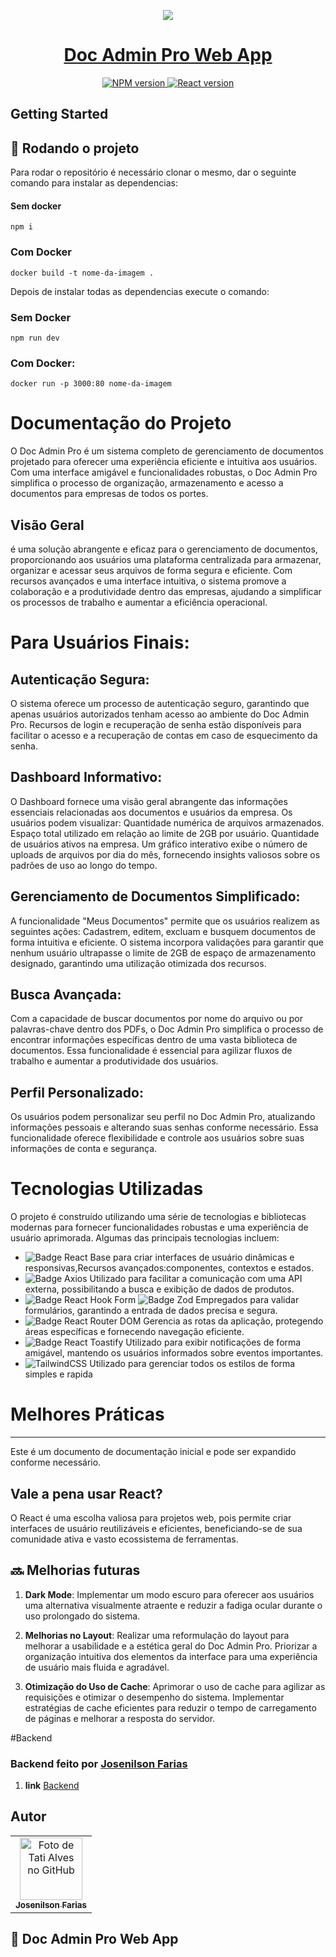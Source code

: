 <p align="center">
  <a href="https://nextjs.org">
    <picture>
      <source media="(prefers-color-scheme: dark)" srcset="https://aula-youtube1.s3.sa-east-1.amazonaws.com/b8227fc2721e4d7ca2e2561139be7ca2.png">
      <img src="https://aula-youtube1.s3.sa-east-1.amazonaws.com/b8227fc2721e4d7ca2e2561139be7ca2.png">
    </picture>
    <h1 align="center">Doc Admin Pro Web App</h1>
  </a>
</p>

<div align="center">
  <a aria-label="NPM >= 9.6.7" href="https://www.npmjs.com/">
    <img alt="NPM version" src="https://img.shields.io/badge/NPM-%3E%3D%209.6.7-black?style=for-the-badge&labelColor=white">
  </a>
  <a aria-label="React" href="https://reactjs.org/">
    <img alt="React version" src="https://img.shields.io/badge/React-%3E%3D%2018.2.0-black?style=for-the-badge&labelColor=white">
  </a>
</div>


</p>

## Getting Started

## :rocket: Rodando o projeto
Para rodar o repositório é necessário clonar o mesmo, dar o seguinte comando para instalar as dependencias:

#### Sem docker
  
```
npm i
```
### Com Docker

```
docker build -t nome-da-imagem .
```

Depois de instalar todas as dependencias execute o comando:

### Sem Docker

```
npm run dev
```
### Com Docker:

```
docker run -p 3000:80 nome-da-imagem
```

# Documentação do Projeto

O Doc Admin Pro é um sistema completo de gerenciamento de documentos projetado para oferecer uma experiência eficiente e intuitiva aos usuários. Com uma interface amigável e funcionalidades robustas, o Doc Admin Pro simplifica o processo de organização, armazenamento e acesso a documentos para empresas de todos os portes.

## Visão Geral

é uma solução abrangente e eficaz para o gerenciamento de documentos, proporcionando aos usuários uma plataforma centralizada para armazenar, organizar e acessar seus arquivos de forma segura e eficiente. Com recursos avançados e uma interface intuitiva, o sistema promove a colaboração e a produtividade dentro das empresas, ajudando a simplificar os processos de trabalho e aumentar a eficiência operacional.

# Para Usuários Finais:

## Autenticação Segura:

O sistema oferece um processo de autenticação seguro, garantindo que apenas usuários autorizados tenham acesso ao ambiente do Doc Admin Pro.
Recursos de login e recuperação de senha estão disponíveis para facilitar o acesso e a recuperação de contas em caso de esquecimento da senha.

## Dashboard Informativo:

O Dashboard fornece uma visão geral abrangente das informações essenciais relacionadas aos documentos e usuários da empresa.
Os usuários podem visualizar:
Quantidade numérica de arquivos armazenados.
Espaço total utilizado em relação ao limite de 2GB por usuário.
Quantidade de usuários ativos na empresa.
Um gráfico interativo exibe o número de uploads de arquivos por dia do mês, fornecendo insights valiosos sobre os padrões de uso ao longo do tempo.

## Gerenciamento de Documentos Simplificado:

A funcionalidade "Meus Documentos" permite que os usuários realizem as seguintes ações:
Cadastrem, editem, excluam e busquem documentos de forma intuitiva e eficiente.
O sistema incorpora validações para garantir que nenhum usuário ultrapasse o limite de 2GB de espaço de armazenamento designado, garantindo uma utilização otimizada dos recursos.
## Busca Avançada:

Com a capacidade de buscar documentos por nome do arquivo ou por palavras-chave dentro dos PDFs, o Doc Admin Pro simplifica o processo de encontrar informações específicas dentro de uma vasta biblioteca de documentos.
Essa funcionalidade é essencial para agilizar fluxos de trabalho e aumentar a produtividade dos usuários.
## Perfil Personalizado:

Os usuários podem personalizar seu perfil no Doc Admin Pro, atualizando informações pessoais e alterando suas senhas conforme necessário.
Essa funcionalidade oferece flexibilidade e controle aos usuários sobre suas informações de conta e segurança.

# Tecnologias Utilizadas

O projeto é construído utilizando uma série de tecnologias e bibliotecas modernas para fornecer funcionalidades robustas e uma experiência de usuário aprimorada. Algumas das principais tecnologias incluem:

- ![Badge React](https://img.shields.io/badge/React-%E2%9C%94-blue?style=for-the-badge)  Base para criar interfaces de usuário dinâmicas e responsivas,Recursos avançados:componentes, contextos e estados.
- ![Badge Axios](https://img.shields.io/badge/Axios-%E2%9C%94-blue?style=for-the-badge)  Utilizado para facilitar a comunicação com uma API externa, possibilitando a busca e exibição de dados de produtos.
- ![Badge React Hook Form](https://img.shields.io/badge/React%20Hook%20Form-%E2%9C%94-blue?style=for-the-badge) ![Badge Zod](https://img.shields.io/badge/Zod-%E2%9C%94-blue?style=for-the-badge)  Empregados para validar formulários, garantindo a entrada de dados precisa e segura.
- ![Badge React Router DOM](https://img.shields.io/badge/React%20Router%20DOM-%E2%9C%94-blue?style=for-the-badge)  Gerencia as rotas da aplicação, protegendo áreas específicas e fornecendo navegação eficiente.
- ![Badge React Toastify](https://img.shields.io/badge/React%20Toastify-%E2%9C%94-blue?style=for-the-badge)  Utilizado para exibir notificações de forma amigável, mantendo os usuários informados sobre eventos importantes.
- ![TailwindCSS](https://img.shields.io/badge/tailwindcss-%2338B2AC.svg?style=for-the-badge&logo=tailwind-css&logoColor=white) Utilizado para gerenciar todos os estilos de forma simples e rapida


# Melhores Práticas
---
Este é um documento de documentação inicial e pode ser expandido conforme necessário.


## Vale a pena usar React?
  
O React é uma escolha valiosa para projetos web, pois permite criar interfaces de usuário reutilizáveis e eficientes, beneficiando-se de sua comunidade ativa e vasto ecossistema de ferramentas.

## 🔜 Melhorias futuras

1. **Dark Mode**:
Implementar um modo escuro para oferecer aos usuários uma alternativa visualmente atraente e reduzir a fadiga ocular durante o uso prolongado do sistema.

2. **Melhorias no Layout**:
Realizar uma reformulação do layout para melhorar a usabilidade e a estética geral do Doc Admin Pro.
Priorizar a organização intuitiva dos elementos da interface para uma experiência de usuário mais fluida e agradável.

3. **Otimização do Uso de Cache**:
Aprimorar o uso de cache para agilizar as requisições e otimizar o desempenho do sistema.
Implementar estratégias de cache eficientes para reduzir o tempo de carregamento de páginas e melhorar a resposta do servidor.

#Backend
### Backend feito por [Josenilson Farias](https://www.linkedin.com/in/josenilsonfarias)
1. **link** [Backend]()

## Autor
  <table>
    <tr>
      <td align="center">
        <a href="http://github.com/Josenilsonfariasx">
          <img src="https://i.imgur.com/SgdMMR7.png" width="100px;" alt="Foto de Tati Alves no GitHub"/><br>
          <sub>
            <b>Josenilson Farias</b>
          </sub>
        </a>
      </td>
    </tr>
  </table>
  
## :dart: Doc Admin Pro Web App
